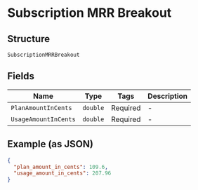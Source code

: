 
# Subscription MRR Breakout

## Structure

`SubscriptionMRRBreakout`

## Fields

| Name | Type | Tags | Description |
|  --- | --- | --- | --- |
| `PlanAmountInCents` | `double` | Required | - |
| `UsageAmountInCents` | `double` | Required | - |

## Example (as JSON)

```json
{
  "plan_amount_in_cents": 109.6,
  "usage_amount_in_cents": 207.96
}
```

